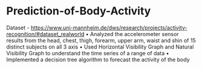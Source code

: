 # Prediction-of-Body-Activity
Dataset - https://www.uni-mannheim.de/dws/research/projects/activity-recognition/#dataset_realworld
•	Analyzed the accelerometer sensor results from the head, chest, thigh, forearm, upper arm, waist and shin of 15 distinct subjects on all 3 axis
•	Used Horizontal Visibility Graph and Natural Visibility Graph to understand the time series of a range of data
•	Implemented a decision tree algorithm to forecast the activity of the body 
